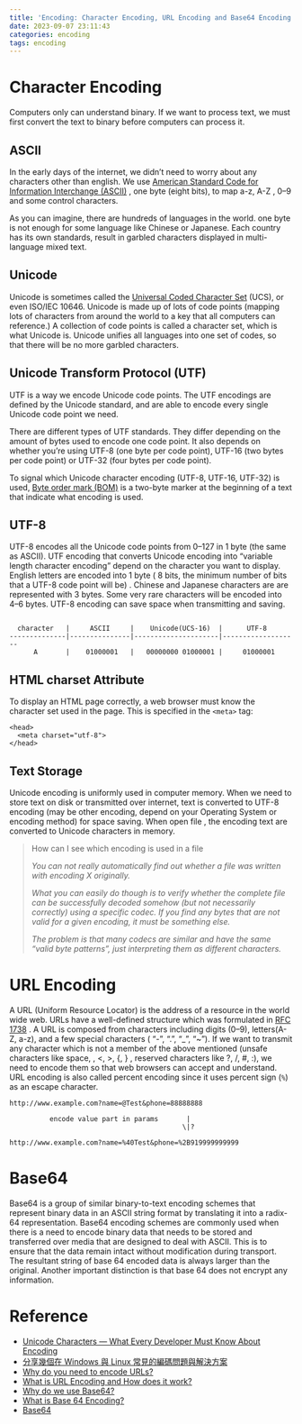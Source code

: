 ```yaml
---
title: 'Encoding: Character Encoding, URL Encoding and Base64 Encoding'
date: 2023-09-07 23:11:43
categories: encoding
tags: encoding
---
```


# **Character Encoding**

Computers only can understand binary. If we want to process text, we must first convert the text to binary before computers can process it.

## **ASCII**

In the early days of the internet, we didn’t need to worry about any characters other than english. We use [American Standard Code for Information Interchange (ASCII)](https://en.wikipedia.org/wiki/ASCII) , one byte (eight bits), to map a-z, A-Z , 0–9 and some control characters.

As you can imagine, there are hundreds of languages in the world. one byte is not enough for some language like Chinese or Japanese. Each country has its own standards, result in garbled characters displayed in multi-language mixed text.
<!--more-->

## **Unicode**

Unicode is sometimes called the [Universal Coded Character Set](https://en.wikipedia.org/wiki/Universal_Coded_Character_Set) (UCS), or even ISO/IEC 10646. Unicode is made up of lots of code points (mapping lots of characters from around the world to a key that all computers can reference.) A collection of code points is called a character set, which is what Unicode is. Unicode unifies all languages into one set of codes, so that there will be no more garbled characters.

## **Unicode Transform Protocol (UTF)**

UTF is a way we encode Unicode code points. The UTF encodings are defined by the Unicode standard, and are able to encode every single Unicode code point we need.

There are different types of UTF standards. They differ depending on the amount of bytes used to encode one code point. It also depends on whether you’re using UTF-8 (one byte per code point), UTF-16 (two bytes per code point) or UTF-32 (four bytes per code point).

To signal which Unicode character encoding (UTF-8, UTF-16, UTF-32) is used, [Byte order mark (BOM)](https://en.wikipedia.org/wiki/Byte_order_mark) is a two-byte marker at the beginning of a text that indicate what encoding is used.

## **UTF-8**

UTF-8 encodes all the Unicode code points from 0–127 in 1 byte (the same as ASCII). UTF encoding that converts Unicode encoding into “variable length character encoding” depend on the character you want to display. English letters are encoded into 1 byte ( 8 bits, the minimum number of bits that a UTF-8 code point will be) . Chinese and Japanese characters are are represented with 3 bytes. Some very rare characters will be encoded into 4–6 bytes. UTF-8 encoding can save space when transmitting and saving.

```

  character   |     ASCII     |    Unicode(UCS-16)  |      UTF-8
--------------|---------------|---------------------|-------------------
      A       |    01000001   |   00000000 01000001 |     01000001
```

## **HTML charset Attribute**

To display an HTML page correctly, a web browser must know the character set used in the page. This is specified in the `<meta>` tag:

```
<head>
  <meta charset="utf-8">
</head>
```

## **Text Storage**

Unicode encoding is uniformly used in computer memory. When we need to store text on disk or transmitted over internet, text is converted to UTF-8 encoding (may be other encoding, depend on your Operating System or encoding method) for space saving. When open file , the encoding text are converted to Unicode characters in memory.

> How can I see which encoding is used in a file
> 
> 
> *You can not really automatically find out whether a file was written with encoding X originally.*
> 
> *What you can easily do though is to verify whether the complete file can be successfully decoded somehow (but not necessarily correctly) using a specific codec. If you find any bytes that are not valid for a given encoding, it must be something else.*
> 
> *The problem is that many codecs are similar and have the same “valid byte patterns”, just interpreting them as different characters.*
> 

# **URL Encoding**

A URL (Uniform Resource Locator) is the address of a resource in the world wide web. URLs have a well-defined structure which was formulated in [RFC 1738](https://tools.ietf.org/html/rfc1738) . A URL is composed from characters including digits (0–9), letters(A-Z, a-z), and a few special characters ( “-”, “.”, “_”, “~”). If we want to transmit any character which is not a member of the above mentioned (unsafe characters like space, \, <, >, {, } , reserved characters like ?, /, #, :), we need to encode them so that web browsers can accept and understand. URL encoding is also called percent encoding since it uses percent sign (`%`) as an escape character.

```
http://www.example.com?name=@Test&phone=88888888

          encode value part in params       |
                                           \|?

http://www.example.com?name=%40Test&phone=%2B919999999999
```

# **Base64**

Base64 is a group of similar binary-to-text encoding schemes that represent binary data in an ASCII string format by translating it into a radix-64 representation. Base64 encoding schemes are commonly used when there is a need to encode binary data that needs to be stored and transferred over media that are designed to deal with ASCII. This is to ensure that the data remain intact without modification during transport. The resultant string of base 64 encoded data is always larger than the original. Another important distinction is that base 64 does not encrypt any information.

# **Reference**

- [Unicode Characters — What Every Developer Must Know About Encoding](https://www.freecodecamp.org/news/everything-you-need-to-know-about-encoding/)
- [分享幾個在 Windows 與 Linux 常見的編碼問題與解決方案](https://blog.miniasp.com/post/2021/08/05/Character-Encoding-Problems-for-Windows-and-Linux)
- [Why do you need to encode URLs?](https://stackoverflow.com/questions/2152738/why-do-you-need-to-encode-urls)
- [What is URL Encoding and How does it work?](https://www.urlencoder.io/learn/)
- [Why do we use Base64?](https://stackoverflow.com/questions/3538021/why-do-we-use-base64)
- [What is Base 64 Encoding?](https://bunny.net/academy/http/what-is-base64-encoding-and-decoding/)
- [Base64](https://developer.mozilla.org/en-US/docs/Glossary/Base64)